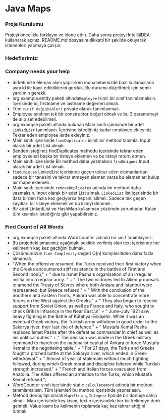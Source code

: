 #  Java Maps

### Proje Kurulumu

Projeyi öncelikle forklayın ve clone edin.
Daha sonra projeyi IntellijIDEA kullanarak açınız. README.md dosyasını dikkatli bir şekilde okuyarak istenenleri yapmaya çalışın.


### Hedeflerimiz:

### Company needs your help
* Şirketimize eleman alımı yapılırken muhasebemizde bazı kullanıcıların aynı id ile kayıt edildiklerini gorduk. Bu durumu düzeltmek için senin yardımın gerekli.
* org.example.entity paketi altında```Employee``` isimli bir sınıf tanımlamalısın. İçerisinde id, firstname ve lastname değerleri olmalı. 
* Tüm ```sınıf değişkenleri``` private olarak tanımlanmalı.
* Employee sınıfının tek bir constructor değeri olmalı ve bu 3 parametreyi de alıp set edebilmeli.
* org.example paketi altında bulunan Main sınıfı içerisinde bir adet  ```LinkedList``` tanımlayın. İçerisine istediğiniz kadar employee ekleyiniz. Tekrar eden employee lerde ekleyiniz.
* Main sınıfı içerisinde ```findDuplicates``` isimli bir method tanımla. Input olarak bir adet List almalı.
* Senden isteğimiz findDuplicates methodu içerisinde tekrar eden employeeleri başka bir listeye eklemen ve bu listeyi return etmen.
* Main sınıfı içerisinde Bir method daha yazmalısın ```findUniques``` Input olarak bir adet List almalı.
* ```findUniques``` LinkedList içerisinde geçen tekrar eden elemanlardan sadece bir tanesini ve tekrar etmeyen eleman varsa bu elemanları bulup bir mape eklemeli.
* Main sınıfı içerisinde ```removeDuplicates``` adında bir method daha yazmalısın. Input olarak bir adet List almalı. ```LinkedList``` list içerisinde bir data birden fazla kez geçiyorsa hepsini silmeli. Sadece tek geçen kayıtları bir listeye eklemeli ve bu listeyi dönmeli.
* Bir adet LinkedList ve HashMap kullanman çözümde zorunludur. Kalan tüm kısımları istediğiniz gibi yapabilirsiniz.

### Find Count of All Words
* org.example paketi altında WordCounter adında bir sınıf tanımlayınız.
* Bu projedeki amacımız aşağıdaki şekilde verilmiş olan text içerisinde her kelimenin kaç kez geçtiğini bulmak.
* Çözümünüzün ```time Complexity``` değeri O(n) komplesitiden daha fazla olmamalı.
* "When the offensive resumed, the Turks received their first victory when the Greeks encountered stiff resistance in the battles of First and Second İnönü," +
  " due to İsmet Pasha's organization of an irregular militia into a regular army. " +
  " The two victories led to Allied proposals to amend the Treaty of Sèvres where both Ankara and Istanbul were represented, but Greece refused." +
  " With the conclusion of the Southern and Eastern fronts, Ankara was able to concentrate more forces on the West against the Greeks." +
  " They also began to receive support from Soviet Union, as well as France and Italy, who sought to check British influence in the Near East.\n" +
  " June–July 1921 saw heavy fighting in the Battle of Kütahya-Eskişehir. While it was an eventual Greek victory, the Turkish army withdrew in good order to the Sakarya river, their last line of defence." +
  " Mustafa Kemal Pasha replaced İsmet Pasha after the defeat as commander in chief as well as his political duties." +
  " The decision was made in the Greek military command to march on the nationalist capital of Ankara to force Mustafa Kemal to the negotiating table." +
  " For 21 days, the Turks and Greeks fought a pitched battle at the Sakarya river, which ended in Greek withdrawal." +
  " Almost of year of stalemate without much fighting followed, during which Greek moral and discipline faltered while Turkish strength increased." +
  " French and Italian forces evacuated from Anatolia. The Allies offered an armistice to the Turks, which Mustafa Kemal refused.";
* WordCounter sınıfı içerisinde static ```calculateWord``` adında bir method tanımlamalısın. Tüm işlemleri bu method içerisinde yapmalasın.
* Method dönüş tipi olarak ```Map<String,Integer>``` tipinde bir dönüşe sahip olmalı. Map içerisinde key kısmı, textin içerisindeki her bir kelimeye denk gelmeli. Value kısmı bu kelimenin toplamda kaç kez tekrar ettiğini tutmalı.
